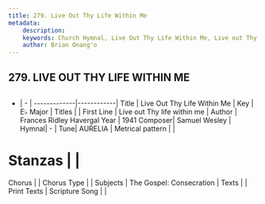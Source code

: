```yaml
---
title: 279. Live Out Thy Life Within Me
metadata:
    description: 
    keywords: Church Hymnal, Live Out Thy Life Within Me, Live out Thy life within me, 
    author: Brian Onang'o
---
```



## 279. LIVE OUT THY LIFE WITHIN ME

```txt

```

- |   -  |
-------------|------------|
Title | Live Out Thy Life Within Me |
Key | E♭ Major |
Titles |  |
First Line | Live out Thy life within me |
Author | Frances Ridley Havergal
Year | 1941
Composer| Samuel Wesley |
Hymnal|  - |
Tune| AURELIA |
Metrical pattern | |
# Stanzas |  |
Chorus |  |
Chorus Type |  |
Subjects | The Gospel: Consecration |
Texts |  |
Print Texts | 
Scripture Song |  |
  
